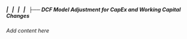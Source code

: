 ##### |   |   |   |   ├── DCF Model Adjustment for CapEx and Working Capital Changes

*Add content here*
